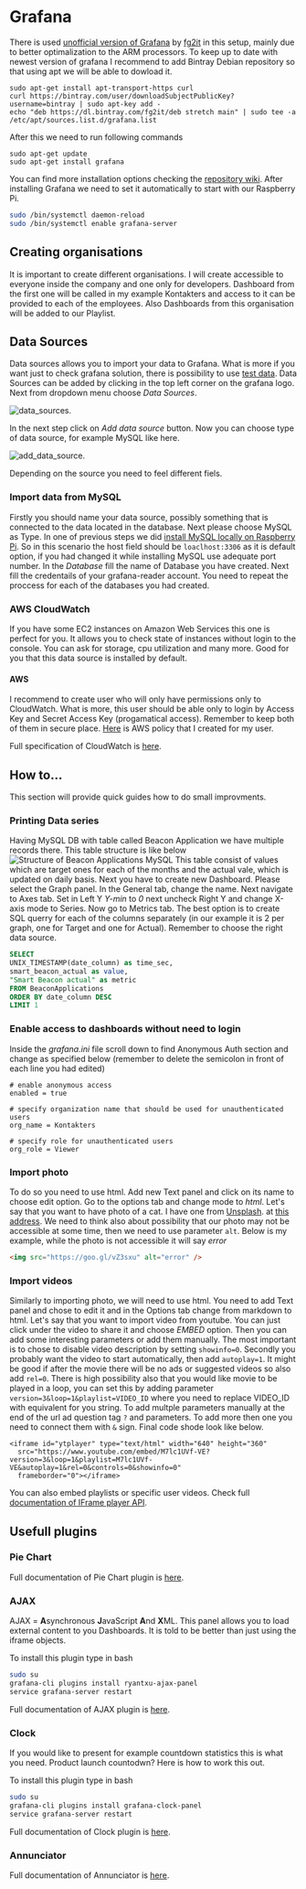 # Grafana
There is used [unofficial version of Grafana](https://github.com/fg2it/grafana-on-raspberry) by [fg2it](https://github.com/fg2it) in this setup, mainly due to better optimalization to the ARM processors. To keep up to date with newest version of grafana I recommend to add Bintray Debian repository so that using apt we will be able to dowload it.
```
sudo apt-get install apt-transport-https curl
curl https://bintray.com/user/downloadSubjectPublicKey?username=bintray | sudo apt-key add -
echo "deb https://dl.bintray.com/fg2it/deb stretch main" | sudo tee -a /etc/apt/sources.list.d/grafana.list
```
After this we need to run following commands
```
sudo apt-get update
sudo apt-get install grafana
```
You can find more installation options checking the [repository wiki](https://github.com/fg2it/grafana-on-raspberry/wiki). After installing Grafana we need to set it automatically to start with our Raspberry Pi.
```bash
sudo /bin/systemctl daemon-reload
sudo /bin/systemctl enable grafana-server
```

## Creating organisations
It is important to create different organisations. I will create accessible to everyone inside the company and one only for developers. Dashboard from the first one will be called in my example Kontakters and access to it can be provided to each of the employees. Also Dashboards from this organisation will be added to our Playlist.

## Data Sources
Data sources allows you to import your data to Grafana. What is more if you want just to check grafana solution, there is possibility to use [test data](http://docs.grafana.org/features/datasources/testdata/). Data Sources can be added by clicking in the top left corner on the grafana logo. Next from dropdown menu choose *Data Sources*.

![data_sources](https://github.com/konradbjk/Grafana-on-Raspberry-Pi3/blob/master/graphics/data_sources.png).

In the next step click on *Add data source* button. Now you can choose type of  data source, for example MySQL like here.

![add_data_source](https://github.com/konradbjk/Grafana-on-Raspberry-Pi3/blob/master/graphics/add_data_source.png).

Depending on the source you need to feel different fiels.

### Import data from MySQL
Firstly you should name your data source, possibly something that is connected to the data located in the database. Next please choose MySQL as Type. In one of previous steps we did [install MySQL locally on Raspberry Pi](https://github.com/konradbjk/Grafana-on-Raspberry-Pi3/blob/master/docs/mysql_setup.md). So in this scenario the host field should be ```loaclhost:3306``` as it is default option, if you had changed it while installing MySQL use adequate port number. In the *Database* fill the name of Database you have created. Next fill the credentails of your grafana-reader account. You need to repeat the proccess for each of the databases you had created.

### AWS CloudWatch
If you have some EC2 instances on Amazon Web Services this one is perfect for you. It allows you to check state of instances without login to the console. You can ask for storage, cpu utilization and many more. Good for you that this data source is installed by default.
#### AWS
I recommend to create user who will only have permissions only to CloudWatch. What is more, this user should be able only to login by Access Key and Secret Access Key (progamatical access). Remember to keep both of them in secure place. [Here](https://github.com/konradbjk/Grafana-on-Raspberry-Pi3/blob/master/docs/AWS_policy_CloudWatch.txt) is AWS policy that I created for my user.

Full specification of CloudWatch is [here](http://docs.grafana.org/features/datasources/cloudwatch/).

## How to...
This section will provide quick guides how to do small improvments.

### Printing Data series
Having MySQL DB with table called Beacon Application we have multiple records there. This table structure is like below
![Structure of Beacon Applications MySQL](beacon_application_db_structure.png)
This table consist of values which are target ones for each of the months and the actual vale, which is updated on daily basis.
Next you have to create new Dashboard. Please select the Graph panel. In the General tab, change the name. Next navigate to Axes tab. Set in Left Y *Y-min* to *0* next uncheck Right Y and change X-axis mode to Series. Now go to Metrics tab. The best option is to create SQL querry for each of the columns separately (in our example it is 2 per graph, one for Target and one for Actual). Remember to choose the right data source.
```SQL
SELECT 
UNIX_TIMESTAMP(date_column) as time_sec, 
smart_beacon_actual as value,
"Smart Beacon actual" as metric
FROM BeaconApplications
ORDER BY date_column DESC
LIMIT 1
```
### Enable access to dashboards without need to login
Inside the *grafana.ini* file scroll down to find Anonymous Auth section and change as specified below (remember to delete the semicolon in front of each line you had edited)
```
# enable anonymous access
enabled = true

# specify organization name that should be used for unauthenticated users
org_name = Kontakters

# specify role for unauthenticated users
org_role = Viewer
```

### Import photo
To do so you need to use html. Add new Text panel and click on its name to choose edit option. Go to the options tab and change mode to *html*. Let's say that you want to have photo of a cat. I have one from [Unsplash](www.unsplash.com). at [this address](https://images.unsplash.com/photo-1494256997604-768d1f608cac?auto=format&fit=crop&w=1101&q=60&ixid=dW5zcGxhc2guY29tOzs7Ozs%3D). We need to think also about possibility that our photo may not be accessible at some time, then we need to use parameter ```alt```. Below is my example, while the photo is not accessible it will say *error*
```html
<img src="https://goo.gl/vZ3sxu" alt="error" />
```

### Import videos
Similarly to importing photo, we will need to use html. You need to add Text panel and chose to edit it and in the Options tab change from markdown to html. Let's say that you want to import video from youtube. You can just click under the video to share it and choose *EMBED* option. Then you can add some interesting parameters or add them manually.
The most important is to chose to disable video description by setting ```showinfo=0```. Secondly you probably want the video to start automatically, then add ```autoplay=1```. It might be good if after the movie there will be no ads or suggested videos so also add ```rel=0```. There is high possibility also that you would like movie to be played in a loop, you can set this by adding parameter ```version=3&loop=1&playlist=VIDEO_ID``` where you need to replace VIDEO_ID with equivalent for you string. To add multple parameters manually at the end of the url ad question tag ```?``` and parameters. To add more then one you need to connect them with ```&``` sign. Final code shode look like below.
```
<iframe id="ytplayer" type="text/html" width="640" height="360"
  src="https://www.youtube.com/embed/M7lc1UVf-VE?version=3&loop=1&playlist=M7lc1UVf-VE&autoplay=1&rel=0&controls=0&showinfo=0"
  frameborder="0"></iframe>
```
You can also embed playlists or specific user videos. Check full [documentation of IFrame player API](https://developers.google.com/youtube/player_parameters).

## Usefull plugins


### Pie Chart

Full documentation of Pie Chart plugin is [here](https://grafana.com/plugins/grafana-piechart-panel).

### AJAX
AJAX = **A**synchronous **J**avaScript **A**nd **X**ML.
This panel allows you to load external content to you Dashboards. It is told to be better than just using the iframe objects.

To install this plugin type in bash
```bash
sudo su
grafana-cli plugins install ryantxu-ajax-panel
service grafana-server restart
```

Full documentation of AJAX plugin is [here](https://grafana.com/plugins/ryantxu-ajax-panel).

### Clock
If you would like to present for example countdown statistics this is what you need. Product launch countodwn? Here is how to work this out.

To install this plugin type in bash
```bash
sudo su
grafana-cli plugins install grafana-clock-panel
service grafana-server restart
```
Full documentation of Clock plugin is [here](https://grafana.com/plugins/grafana-clock-panel).

### Annunciator

Full documentation of Annunciator is [here](https://grafana.com/plugins/michaeldmoore-annunciator-panel).
